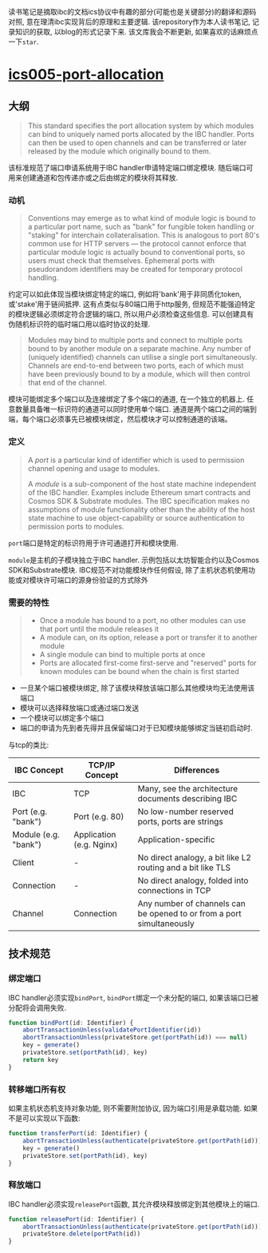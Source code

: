 读书笔记是摘取ibc的文档ics协议中有趣的部分(可能也是关键部分)的翻译和源码对照, 意在理清ibc实现背后的原理和主要逻辑. 该repository作为本人读书笔记, 记录知识的获取, 以blog的形式记录下来. 该文库我会不断更新, 如果喜欢的话麻烦点一下`star`.

# [ics005-port-allocation](https://github.com/cosmos/ics/tree/master/spec/ics-005-port-allocation)

## 大纲

> This standard specifies the port allocation system by which modules can bind to uniquely named ports allocated by the IBC handler. Ports can then be used to open channels and can be transferred or later released by the module which originally bound to them.

该标准规范了端口申请系统用于IBC handler申请特定端口绑定模块. 随后端口可用来创建通道和包传递亦或之后由绑定的模块将其释放.

### 动机

> Conventions may emerge as to what kind of module logic is bound to a particular port name, such as "bank" for fungible token handling or "staking" for interchain collateralisation. This is analogous to port 80's common use for HTTP servers — the protocol cannot enforce that particular module logic is actually bound to conventional ports, so users must check that themselves. Ephemeral ports with pseudorandom identifiers may be created for temporary protocol handling.

约定可以如此体现当模块绑定特定的端口, 例如将'bank'用于非同质化token, 或'stake'用于链间抵押. 这有点类似与80端口用于http服务, 但规范不能强迫特定的模块逻辑必须绑定符合逻辑的端口, 所以用户必须检查这些信息. 可以创建具有伪随机标识符的临时端口用以临时协议的处理.

> Modules may bind to multiple ports and connect to multiple ports bound to by another module on a separate machine. Any number of (uniquely identified) channels can utilise a single port simultaneously. Channels are end-to-end between two ports, each of which must have been previously bound to by a module, which will then control that end of the channel.

模块可能绑定多个端口以及连接绑定了多个端口的通道, 在一个独立的机器上. 任意数量具备唯一标识符的通道可以同时使用单个端口. 通道是两个端口之间的端到端，每个端口必须事先已被模块绑定，然后模块才可以控制通道的该端。

### 定义

>A *port* is a particular kind of identifier which is used to permission channel opening and usage to modules.
>
>A *module* is a sub-component of the host state machine independent of the IBC handler. Examples include Ethereum smart contracts and Cosmos SDK & Substrate modules. The IBC specification makes no assumptions of module functionality other than the ability of the host state machine to use object-capability or source authentication to permission ports to modules.

`port`端口是特定的标识符用于许可通道打开和模块使用.

`module`是主机的子模块独立于IBC handler. 示例包括以太坊智能合约以及Cosmos SDK和Substrate模块. IBC规范不对功能模块作任何假设, 除了主机状态机使用功能或对模块许可端口的源身份验证的方式除外

### 需要的特性

>* Once a module has bound to a port, no other modules can use that port until the module releases it
>* A module can, on its option, release a port or transfer it to another module
>* A single module can bind to multiple ports at once
>* Ports are allocated first-come first-serve and "reserved" ports for known modules can be bound when the chain is first started

* 一旦某个端口被模块绑定, 除了该模块释放该端口那么其他模块均无法使用该端口
* 模块可以选择释放端口或通过端口发送
* 一个模块可以绑定多个端口
* 端口的申请为先到者先得并且保留端口对于已知模块能够绑定当链初启动时.

与tcp的类比:

| IBC Concept          | TCP/IP Concept           | Differences                                                  |
| -------------------- | ------------------------ | ------------------------------------------------------------ |
| IBC                  | TCP                      | Many, see the architecture documents describing IBC          |
| Port (e.g. "bank")   | Port (e.g. 80)           | No low-number reserved ports, ports are strings              |
| Module (e.g. "bank") | Application (e.g. Nginx) | Application-specific                                         |
| Client               | -                        | No direct analogy, a bit like L2 routing and a bit like TLS  |
| Connection           | -                        | No direct analogy, folded into connections in TCP            |
| Channel              | Connection               | Any number of channels can be opened to or from a port simultaneously |

## 技术规范

### 绑定端口

IBC handler必须实现`bindPort`, `bindPort`绑定一个未分配的端口, 如果该端口已被分配将会调用失败.

```typescript
function bindPort(id: Identifier) {
    abortTransactionUnless(validatePortIdentifier(id))
    abortTransactionUnless(privateStore.get(portPath(id)) === null)
    key = generate()
    privateStore.set(portPath(id), key)
    return key
}
```

### 转移端口所有权

如果主机状态机支持对象功能, 则不需要附加协议, 因为端口引用是承载功能. 如果不是可以实现以下函数:

```typescript
function transferPort(id: Identifier) {
    abortTransactionUnless(authenticate(privateStore.get(portPath(id))))
    key = generate()
    privateStore.set(portPath(id), key)
}
```

### 释放端口

IBC handler必须实现`releasePort`函数, 其允许模块释放绑定到其他模块上的端口.

```typescript
function releasePort(id: Identifier) {
    abortTransactionUnless(authenticate(privateStore.get(portPath(id))))
    privateStore.delete(portPath(id))
}
```

